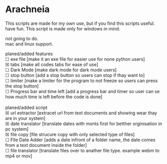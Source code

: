 # Arachneia
This scripts are made for my own use, but if you find this scripts useful. have fun.
This script is made only for windows in mind.

not going to do.<br>
mac and linux support.<br>

planed/added features<br>
☐ exe file [make it an exe file for easier use for none python users]<br>
☒ tabs [make all codes tabs for ease of use]<br>
☐ Dark Mode [make dark mode for dark mode users]<br>
☐ stop button [add a stop button so users can stop if thay want to]<br>
☐ limiter [make a limiter for the program to not freeze so users can press the stop button]<br>
☐ Progress bar and time left [add a progress bar and timer so user can se how much time is left before the code is done]<br>
<br>
planed/added script<br>
☒ url extractor [extracet url from text documents and showing wear thay are in your system]<br>
☒ date translator [translate dates with monts first for betther orginisation in pc system]<br>
☒ file copy [file strucure copy with only selected type of files]<br>
☐ FIle Date Adder [adds a date infront of a folder name, the date comes from a text document inside the folder]<br>
☐ file translator [translate files over to anather file type. example webm to mp4 or mov]
